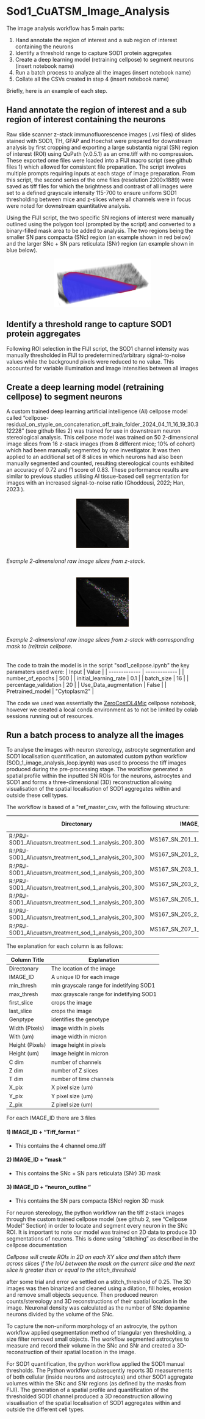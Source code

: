 # Sod1_CuATSM_Image_Analysis

The image analysis workflow has 5 main parts:
1) Hand annotate the region of interest and a sub region of interest containing the neurons
2) Identify a threshold range to capture SOD1 protein aggregates  
3) Create a deep learning model (retraining cellpose) to segment neurons (insert notebook name)
4) Run a batch process to analyze all the images (insert notebook name)
5) Collate all the CSVs created in step 4 (insert notebook name)

Briefly, here is an example of each step. 

## Hand annotate the region of interest and a sub region of interest containing the neurons

Raw slide scanner z-stack immunofluorescence images (.vsi files) of slides stained with SOD1, TH, GFAP and Hoechst were prepared for downstream analysis by first cropping and exporting a large substantia nigral (SN) region of interest (ROI) using QuPath (v.0.5.1) as an ome.tiff with no compression. These exported ome files were loaded into a FIJI macro script (see github files 1) which allowed for consistent file preparation. The script involves multiple prompts requiring inputs at each stage of image preparation. From this script, the second series of the ome files (resolution 2200x1889) were saved as tiff files for which the brightness and contrast of all images were set to a defined grayscale intensity 115-700 to ensure uniform SOD1 thresholding between mice and z-slices where all channels were in focus were noted for downstream quantitative analysis.

Using the FIJI script, the two specific SN regions of interest were manually outlined using the polygon tool (prompted by the script) and converted to a binary-filled mask area to be added to analysis. The two regions being the smaller SN pars compacta (SNc) region (an example shown in red below) and the larger SNc + SN pars reticulata (SNr) region (an example shown in blue below). 

<p align="center">
<img  src="read_me_files/ROIS.png" width="50%" height="50%" /> 
</p>


## Identify a threshold range to capture SOD1 protein aggregates 

Following ROI selection in the FIJI script, the SOD1 channel intensity was manually thresholded  in FIJI to predetermined/arbitrary signal-to-noise values while the background pixels were reduced to no value. This accounted for variable illumination and image intensities between all images 

## Create a deep learning model (retraining cellpose) to segment neurons

A custom trained deep learning artificial intelligence (AI) cellpose model called “cellpose-residual_on_styple_on_concatenation_off_train_folder_2024_04_11_16_19_30.312228”  (see github files 2) was trained for use in downstream neuron stereological analysis. This cellpose model was trained on 50 2-dimensional image slices from 16 z-stack images (from 8 different mice; 10% of cohort) which had been manually segmented by one investigator. It was then applied to an additional set of 8 slices in which neurons had also been manually segmented and counted, resulting stereological counts exhibited an accuracy of 0.72 and f1 score of 0.83. These performance results are similar to previous studies utilising AI tissue-based cell segmentation for images with an increased signal-to-noise ratio (Ghoddousi, 2022; Han, 2023 ). 

<p align="center">
<img  src="read_me_files/raw.png" width="30%" height="30%"/> 
</p>

###### Example 2-dimensional raw image slices from z-stack.

<p align="center">
<img  src="read_me_files/mask.png" width="30%" height="30%"/> 
</p>

###### Example 2-dimensional raw image slices from z-stack with corresponding mask to (re)train cellpose. 

The code to train the model is in the script "sod1_cellpose.ipynb" the key paramaters used were:
| Input  | Value |
| ------------- | ------------- |
| number_of_epochs | 500  |
| initial_learning_rate  | 0.1  |
| batch_size | 16  |
| percentage_validation  | 20  |
| Use_Data_augmentation  | False  |
| Pretrained_model | "Cytoplasm2"  |

The code we used was essentially the [ZeroCostDL4Mic](https://www.nature.com/articles/s41467-021-22518-0/) cellpose notebook, however we created a local conda environment as to not be limited by colab sessions running out of resources.


## Run a batch process to analyze all the images

To analyse the images with neuron stereology, astrocyte segmentation and SOD1 localisation quantification, an automated custom python workflow (SOD_1_image_analysis_loop.ipynb) was used to process the tiff images produced during the pre-processing stage. The workflow generated a spatial profile within the inputted SN ROIs for the neurons, astrocytes and SOD1 and forms a three-dimensional (3D) reconstruction allowing visualisation of the spatial localisation of SOD1 aggregates within and outside these cell types.

The workflow is based of a "ref_master_csv, with the following structure:

| Directonary                                            | IMAGE_ID                      | min_thresh | max_thresh | first_slice | last_slice | Genptype | Treatment | Width (Pixels) | With (um) | Height (Pixels) | Height (um) | C dim | Z dim | T dim | X_pix | Y_pix | Z_pix |
|--------------------------------------------------------|-------------------------------|------------|------------|-------------|------------|----------|-----------|----------------|-----------|-----------------|-------------|-------|-------|-------|-------|-------|-------|
| R:\PRJ-SOD1_AI\cuatsm_treatment_sod_1_analysis_200_300 | MS167_SN_Z01_1_VC_Tiff_format | 370        | 698        | 2           | 35         | SOCK     | SSV       | 12246          | 1408.29   | 10890           | 1252.3      | 4     | 41    | 1     | 0.115 | 0.115 | 0.5   |
| R:\PRJ-SOD1_AI\cuatsm_treatment_sod_1_analysis_200_300 | MS167_SN_Z01_2_VC_Tiff_format | 374        | 698        | 3           | 36         | SOCK     | SSV       | 12246          | 1408.29   | 10890           | 1252.3      | 4     | 41    | 1     | 0.115 | 0.115 | 0.5   |
| R:\PRJ-SOD1_AI\cuatsm_treatment_sod_1_analysis_200_300 | MS167_SN_Z03_1_VC_Tiff_format | 381        | 698        | 1           | 39         | SOCK     | SSV       | 17910          | 2059.66   | 12480           | 1435.2      | 4     | 41    | 1     | 0.115 | 0.115 | 0.5   |
| R:\PRJ-SOD1_AI\cuatsm_treatment_sod_1_analysis_200_300 | MS167_SN_Z03_2_VC_Tiff_format | 377        | 698        | 1           | 36         | SOCK     | SSV       | 17910          | 2059.66   | 12480           | 1435.2      | 4     | 41    | 1     | 0.115 | 0.115 | 0.5   |
| R:\PRJ-SOD1_AI\cuatsm_treatment_sod_1_analysis_200_300 | MS167_SN_Z05_1_VC_Tiff_format | 367        | 698        | 1           | 33         | SOCK     | SSV       | 16272          | 1871.29   | 10584           | 1217.16     | 4     | 41    | 1     | 0.115 | 0.115 | 0.5   |
| R:\PRJ-SOD1_AI\cuatsm_treatment_sod_1_analysis_200_300 | MS167_SN_Z05_2_VC_Tiff_format | 381        | 698        | 1           | 38         | SOCK     | SSV       | 16272          | 1871.29   | 10584           | 1217.16     | 4     | 41    | 1     | 0.115 | 0.115 | 0.5   |
| R:\PRJ-SOD1_AI\cuatsm_treatment_sod_1_analysis_200_300 | MS167_SN_Z07_1_VC_Tiff_format | 377        | 698        | 1           | 35         | SOCK     | SSV       | 13200          | 1518      | 13272           | 1526.28     | 4     | 41    | 1     | 0.115 | 0.115 | 0.5   |

The explanation for each column is as follows:

| Column Title  | Explanation |
| ------------- | ------------- |
| Directonary | The location of the image  |
| IMAGE_ID  | A unique ID for each image  |
| min_thresh | min grayscale range for indetifying SOD1  |
| max_thresh  | max grayscale range for indetifying SOD1  |
| first_slice  | crops the image  |
| last_slice | crops the image   |
| Genptype  | identifies the genotype  |
| Width (Pixels) | image width in pixels   |
|  With (um)  | image width in micron   |
| Height (Pixels) |  image height in pixels   |
| Height (um) |  image height in micron   |
|  C dim | number of channels  |
| Z dim | number of Z slices   |
| T dim | number of time channels   |
|  X_pix| X pixel size (um)  |
|  Y_pix | Y pixel size (um)   |
|  Z_pix | Z pixel size (um)   |


For each IMAGE_ID there are 3 files 
#### 1)	IMAGE_ID + “Tiff_format “
- This contains the 4 channel ome.tiff 
#### 2) IMAGE_ID + “mask “
- This contains the SNc + SN pars reticulata (SNr) 3D mask
#### 3) IMAGE_ID + “neuron_outline “
- This contains the SN pars compacta (SNc) region 3D mask

For neuron stereology, the python workflow ran the tiff z-stack images through the custom trained cellpose model (see github 2, see “Cellpose Model” Section) in order to locate and segment every neuron in the SNc ROI. It is important to note our model was trained on 2D data to produce 3D segmentations of neurons. This is done using “stitching” as described in the cellpose documentation 

*Cellpose will create ROIs in 2D on each XY slice and then stitch them across slices if the IoU between the mask on the current slice and the next slice is greater than or equal to the stitch_threshold* 

after some trial and error we settled on a stitch_threshold of 0.25. The 3D images was then binarized and cleaned using a dilation, fill holes, erosion and remove small objects sequence. 
Then produced neuron counts/stereology and 3D reconstructions of their spatial location in the image. Neuronal density was calculated as the number of SNc dopamine neurons divided by the volume of the SNc.

To capture the non-uniform morphology of an astrocyte, the python workflow applied qsegmentation method of triangular yen thresholding, a size filter removed small objects. The workflow segmented astrocytes to measure and record their volume in the SNc and SNr and created a 3D-reconstruction of their spatial location in the image.

For SOD1 quantification, the python workflow applied the SOD1 manual thresholds. The Python workflow subsequently reports 3D measurements of both cellular (inside neurons and astrocytes) and other SOD1 aggregate volumes within the SNc and SNr regions (as defined by the masks from FIJI). The generation of a spatial profile and quantification of the thresholded SOD1 channel produced a 3D reconstruction allowing visualisation of the spatial localisation of SOD1 aggregates within and outside the different cell types.












